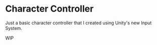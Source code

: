 # Character Controller

Just a basic character controller that I created using Unity's new Input System.

WIP

